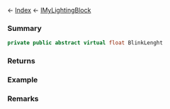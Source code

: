 ← [Index](Api-Index) ← [IMyLightingBlock](Sandbox.ModAPI.Ingame.IMyLightingBlock)

### Summary

```csharp
private public abstract virtual float BlinkLenght
```

### Returns

### Example

### Remarks

